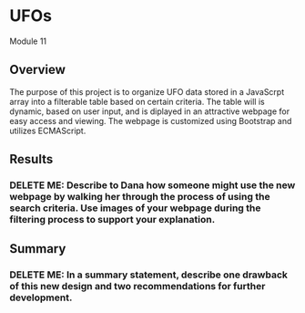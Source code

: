 # UFOs
Module 11

## Overview

The purpose of this project is to organize UFO data stored in a JavaScrpt array into a filterable table based on certain criteria. The table will is dynamic, based on user input, and is diplayed in an attractive webpage for easy access and viewing. The webpage is customized using Bootstrap and utilizes ECMAScript.


## Results
### DELETE ME: Describe to Dana how someone might use the new webpage by walking her through the process of using the search criteria. Use images of your webpage during the filtering process to support your explanation.



## Summary
### DELETE ME: In a summary statement, describe one drawback of this new design and two recommendations for further development.
